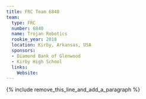 ```yaml
---
title: FRC Team 6840
team:
  type: FRC
  number: 6840
  name: Trojan Robotics
  rookie_year: 2018
  location: Kirby, Arkansas, USA
  sponsors:
  - Diamond Bank of Glenwood
  - Kirby High School
  links:
    Website:
---
```


{% include remove_this_line_and_add_a_paragraph %}